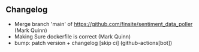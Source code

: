 ## Changelog

- Merge branch 'main' of https://github.com/finsite/sentiment_data_poller (Mark Quinn)
- Making Sure dockerfile is correct (Mark Quinn)
- bump: patch version + changelog [skip ci] (github-actions[bot])
